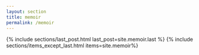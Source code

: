 ```yaml
---
layout: section
title: memoir
permalink: /memoir
---
```

{% include sections/last_post.html last_post=site.memoir.last %}
{% include sections/items_except_last.html items=site.memoir%}

